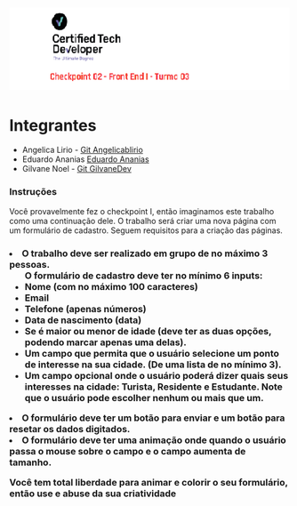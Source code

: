 <h1 align="center">
   <img src="img\capa-readme.png">
</h1>

<h1>Integrantes</h1>
<ul>
<li>Angelica Lirio - <a href="https://github.com/angelicablirio">Git Angelicablirio</a></li>
<li>Eduardo Ananias <a href="https://github.com/Du-devBR">Eduardo Ananias</a></li>
<li>Gilvane Noel - <a href="https://github.com/GilvaneDev">Git GilvaneDev</a></li>
</ul>


<h3>Instruções</h3>
Você provavelmente fez o checkpoint I, então imaginamos este trabalho como uma continuação dele. O trabalho será criar uma nova página com um formulário de cadastro. Seguem requisitos para a criação das páginas.


<h3><li>O trabalho deve ser realizado em grupo de no máximo 3 pessoas.
<ul>O formulário de cadastro deve ter no mínimo 6 inputs:
<li>Nome (com no máximo 100 caracteres)
<li>Email
<li>Telefone (apenas números)
<li>Data de nascimento (data)
<li>Se é maior ou menor de idade (deve ter as duas opções, podendo marcar apenas uma delas).
<li>Um campo que permita que o usuário selecione um ponto de interesse na sua cidade. (De uma lista de no mínimo 3).
<li>Um campo opcional onde o usuário poderá dizer quais seus interesses na cidade: Turista, Residente e Estudante. Note que o usuário pode escolher nenhum ou mais que um.</ul>
<li>O formulário deve ter um botão para enviar e um botão para resetar os dados digitados.
<li>O formulário deve ter uma animação onde quando o usuário passa o mouse sobre o campo e o campo aumenta de tamanho.
<p>Você tem total liberdade para animar e colorir o seu formulário, então use e abuse da sua criatividade
